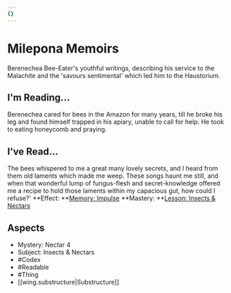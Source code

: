 ```yaml
---
{}
---
```

# Milepona Memoirs
Berenechea Bee-Eater's youthful writings, describing his service to the Malachite and the 'savours sentimental' which led him to the Haustorium.
## I'm Reading...
Berenechea cared for bees in the Amazon for many years, till he broke his leg and found himself trapped in his apiary, unable to call for help. He took to eating honeycomb and praying. 
## I've Read...
The bees whispered to me a great many lovely secrets, and I heard from them old laments which made me weep. These songs haunt me still, and when that wonderful lump of fungus-flesh and secret-knowledge offered me a recipe to hold those laments within my capacious gut, how could I refuse?'
**Effect: **[Memory: Impulse](https://uadaf.theevilroot.xyz/rowenarium/element/mem.impulse)
**Mastery: **[Lesson: Insects & Nectars](https://uadaf.theevilroot.xyz/rowenarium/element/x.insects.nectars)
## Aspects
- Mystery: Nectar 4
- Subject: Insects & Nectars
- #Codex
- #Readable
- #Thing
- [[wing.substructure|Substructure]]